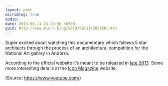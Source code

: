 ```yaml
---
layout: post
microblog: true
audio: 
date: 2013-08-11 23:29:50 +0300
guid: http://kaa.micro.blog/2013/08/11/202950.html
---
```

<p>Super excited about watching this documentary which follows 5 star architects through the process of an architectural competition for the National Art gallery in Andorra.</p>

<p>According to the official website it’s meant to be  released  in <a href="http://www.o-s-s.org/proyectos/competition/?lang=en&ant=227">late 2013</a>. Some more interesting details at the <a href="http://www.iconeye.com/news/architecture-latest-stories/feature-the-competition">Icon Magazine</a> website.</p><div class="attribution">(<span>Source:</span> <a href="https://www.youtube.com/">https://www.youtube.com/</a>)</div>
